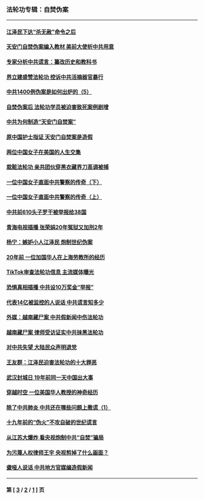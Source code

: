 ### 法轮功专辑：自焚伪案
---
#### [江泽民下达“杀无赦”命令之后](../../pages/nf5562/n13878084.md?06260430) 
#### [天安门自焚伪案编入教材 美前大使析中共用意](../../pages/nf5562/n13791932.md?06260430) 
#### [专家分析中共谎言：纂改历史和教科书](../../pages/nf5562/n13781542.md?06260430) 
#### [界立建盛赞法轮功 控诉中共活摘器官暴行](../../pages/nf5562/n13781971.md?06260430) 
#### [中共1400例伪案是如何出炉的（5）](../../pages/nf5562/n13226831.md?06260430) 
#### [自焚伪案后 法轮功学员被迫害致死案例剧增](../../pages/nf5562/n13190600.md?06260430) 
#### [中共为何制造“天安门自焚案”](../../pages/nf5562/n13183270.md?06260430) 
#### [原中国护士指证 天安门自焚案是造假](../../pages/nf5562/n13172289.md?06260430) 
#### [两位中国女子在美国的人生交集](../../pages/nf5562/n13156138.md?06260430) 
#### [栽赃法轮功 亲共团伙穿黑衣藏界刀高调被捕](../../pages/nf5562/n13073780.md?06260430) 
#### [一位中国女子直面中共警察的传奇（下）](../../pages/nf5562/n12989706.md?06260430) 
#### [一位中国女子直面中共警察的传奇（上）](../../pages/nf5562/n12985072.md?06260430) 
#### [中共前610头子罗干被举报给38国](../../pages/nf5562/n12975419.md?06260430) 
#### [青海电视插播 张荣娟20年冤狱又加刑2年](../../pages/nf5562/n12738166.md?06260430) 
#### [杨宁：嫉妒小人江泽民 炮制世纪伪案](../../pages/nf5562/n12724108.md?06260430) 
#### [20年前 一位加国华人在上海劳教所的经历](../../pages/nf5562/n12707932.md?06260430) 
#### [TikTok审查法轮功信息 主流媒体曝光](../../pages/nf5562/n12362336.md?06260430) 
#### [恐惧真相插播 中共设10万奖金“举报”](../../pages/nf5562/n12306396.md?06260430) 
#### [代表14亿被监控的人说话 中共谎言知多少](../../pages/nf5562/n12297484.md?06260430) 
#### [外媒：越南藏尸案 中共假新闻中伤法轮功](../../pages/nf5562/n12264411.md?06260430) 
#### [越南藏尸案 律师受访证实中共抹黑法轮功](../../pages/nf5562/n12261878.md?06260430) 
#### [对中共失望 大陆民众声明退党](../../pages/nf5562/n12187315.md?06260430) 
#### [王友群：江泽民迫害法轮功的十大罪恶](../../pages/nf5562/n12169074.md?06260430) 
#### [武汉封城日 19年前同一天中国出大事](../../pages/nf5562/n12150901.md?06260430) 
#### [穿越时空  一位美国华人教授的神奇经历](../../pages/nf5562/n12097460.md?06260430) 
#### [除了中共肺炎 中共还在哪些问题上撒谎（1）](../../pages/nf5562/n11955770.md?06260430) 
#### [十九年前的“伪火”不攻自破的世纪谎言](../../pages/nf5562/n11813238.md?06260430) 
#### [从江苏大爆炸 看央视炮制中共“自焚”骗局](../../pages/nf5562/n11140275.md?06260430) 
#### [为污蔑人权律师王宇 央视剪掉了什么画面？](../../pages/nf5562/n11130142.md?06260430) 
#### [聋哑人说话 中共地方官媒编造假新闻](../../pages/nf5562/n11006067.md?06260430) 

---
#### 第 [ [3](./3.md?06260430) / [2](./2.md?06260430) / [1](./1.md?06260430) ] 页
